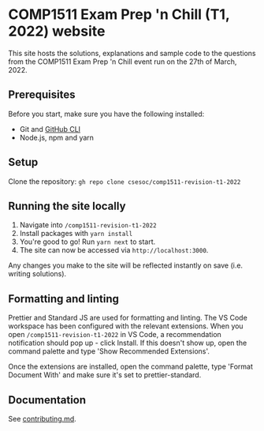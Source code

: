 # COMP1511 Exam Prep 'n Chill (T1, 2022) website

This site hosts the solutions, explanations and sample code to the questions from the COMP1511 Exam Prep 'n Chill event run on the 27th of March, 2022.

## Prerequisites

Before you start, make sure you have the following installed:

- Git and [GitHub CLI](https://cli.github.com)
- Node.js, npm and yarn

## Setup

Clone the repository:
`gh repo clone csesoc/comp1511-revision-t1-2022`

## Running the site locally

1. Navigate into `/comp1511-revision-t1-2022`
2. Install packages with `yarn install`
3. You're good to go! Run `yarn next` to start.
4. The site can now be accessed via `http://localhost:3000`.

Any changes you make to the site will be reflected instantly on save (i.e. writing solutions).

## Formatting and linting

Prettier and Standard JS are used for formatting and linting. The VS Code workspace has been configured with the relevant extensions. When you open `/comp1511-revision-t1-2022` in VS Code, a recommendation notification should pop up - click Install. If this doesn't show up, open the command palette and type 'Show Recommended Extensions'.

Once the extensions are installed, open the command palette, type 'Format Document With' and make sure it's set to prettier-standard.

## Documentation

See [contributing.md](contributing.md).
